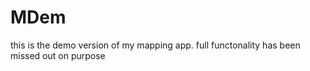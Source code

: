 # MDem

this is the demo version of my mapping app. full functonality has been missed out on purpose 
